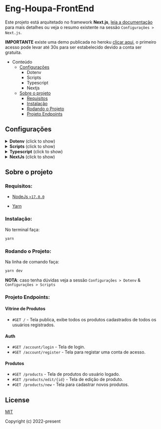 # Eng-Houpa-FrontEnd
Este projeto está arquitetado no framework **Next.js**, [leia a documentação](https://nextjs.org/docs/getting-started) para mais detalhes ou veja o resumo existente na sessão `Configurações > Next.js`.

__IMPORTANTE__ existe uma demo publicada no heroku [clicar aqui](https://houpa-sales.herokuapp.com/), o primeiro acesso pode levar até 30s para ser estabelecido devido a conta ser gratuita.

- Conteúdo
    - [Configurações](#configs)
        - Dotenv
        - Scripts
        - Typescript
        - Nextjs
    - [Sobre o projeto](#about)
        - [Requisitos](#requirements)
        - [Instalação](#install)
        - [Rodando o Projeto](#run)
        - [Projeto Endpoints](#endpoints)

## Configurações <a name="configs"></a>

<details>
  <summary><b>Dotenv</b> (click to show)</summary>

O projeto depende do arquivo `.env` que deve existir na pasta raiz. Este arquivo não é versionado apesar do arquivo `.env.sample` ser.

__DETALHAMENTO__

| Variável | Descrição |
| ------ | ------ |
| NEXT_PUBLIC_BASE_URL | Define a url de acesso ao banco de dados.

</details>

<details>
  <summary><b>Scripts</b> (click to show)</summary>

O projeto conta com diversos scripts de linha de comando para uso via terminal, i.e., `yarn <SCRIPT>` ou `npm run <SCRIPT>`

__DETALHAMENTO__

| Script | Descrição |
| ------ | ------ |
| build | Compila o projeto gerando na pasta dist os scripts para produção |
| lint | Roda o ESLINT padrão do Nextjs |
| start | Inicia o servidor sem hot auto-reload |
| dev | Inicia o servidor de desenvolvimento com hot auto-reload |
</details>

<details>
  <summary><b>Typescript</b> (click to show)</summary>

Esta arquitetura utiliza [**Typescript**](https://www.typescriptlang.org/) como linguagem de codificação. Todas as features disponíveis pelo framework estão em Typescript e são altamente extensiveis, o que torna todo o código produzido super flexível para o desenvolvimento de softwares.

Apesar de adicionar uma estrutura diferente há sintaxe do javascript e que muitos programadores poderão não estar habitualidos a usar, TS trás vários benefícios a codificação:
- Suporte [intellisense](https://code.visualstudio.com/docs/editor/intellisense) para prover auto-completo, informações de parametros, informações rápidas, lista de membros, etc., tudo a nível de IDEs de código-fonte.
- Melhor tooling para debug do desenvolvedor, fazendo verificações de erros e garantias de tipagens ao codificar.
- Adição de suporte para design patterns como Abstract, Factories, Decorators, Singles, etc., para facilitar a gerência das dependências de forma padronizada e reutilizável.
- Fornece um código mais confiável e explícito, menos sucetível a erros durante a programação.
- Entre outros.

O projeto já possui um linter e o prettier configurados para garantir boa parte da formatação desejada no padrão de código definido. Arquivos de configuração `.prettierrc` e `.eslintrc.js` explicitam as configurações que dentre as poucas decisões definem: **utilização obrigatória de aspas SIMPLES** e a **não-utilização de ponto e vírgula**.

Um arquivo `.editorconfig` também dita as configurações acerca da formatação de arquivos: **identação com 2 espaços**, com **codificação em UTF-8** e com **linha em branco ao final dos arquivos**.
</details>

<details>
  <summary><b>NextJs</b> (click to show)</summary>

This is a [Next.js](https://nextjs.org/) project bootstrapped with [`create-next-app`](https://github.com/vercel/next.js/tree/canary/packages/create-next-app).

Open [http://localhost:3000](http://localhost:3000) with your browser to see the result.

You can start editing the page by modifying `pages/index.tsx`. The page auto-updates as you edit the file.

[API routes](https://nextjs.org/docs/api-routes/introduction) can be accessed on [http://localhost:3000/api/hello](http://localhost:3000/api/hello). This endpoint can be edited in `pages/api/hello.ts`.

The `pages/api` directory is mapped to `/api/*`. Files in this directory are treated as [API routes](https://nextjs.org/docs/api-routes/introduction) instead of React pages.

## Learn More

To learn more about Next.js, take a look at the following resources:

- [Next.js Documentation](https://nextjs.org/docs) - learn about Next.js features and API.
- [Learn Next.js](https://nextjs.org/learn) - an interactive Next.js tutorial.

You can check out [the Next.js GitHub repository](https://github.com/vercel/next.js/) - your feedback and contributions are welcome!

## Deploy on Vercel

The easiest way to deploy your Next.js app is to use the [Vercel Platform](https://vercel.com/new?utm_medium=default-template&filter=next.js&utm_source=create-next-app&utm_campaign=create-next-app-readme) from the creators of Next.js.

Check out our [Next.js deployment documentation](https://nextjs.org/docs/deployment) for more details.
</details>

## Sobre o projeto <a name="about"></a>

### **Requisitos:**

- [NodeJs ``>17.0.0``](https://nodejs.org/en/)

- [Yarn](https://classic.yarnpkg.com/en/docs/install/#mac-stable)

### **Instalação:** <a name="install"></a>
No terminal faça:
```bash
yarn
```

### **Rodando o Projeto:** <a name="run"></a>

Na linha de comando faça:
```bash
yarn dev
```

__NOTA__: caso tenha dúvidas veja a sessão `Configurações > Dotenv` & `Configurações > Scripts`

### **Projeto Endpoints:** <a name="endpoints"></a>

#### Vitrine de Produtos
*   `#GET /` - Tela publica, exibe todos os produtos cadastrados de todos os usuários registrados.

#### Auth
*   `#GET /account/login` - Tela de login.
*   `#GET /account/register` - Tela para registar uma conta de acesso.

#### Produtos
*   `#GET /products` - Tela de produtos do usuário logado.
*   `#GET /products/edit/{id}` - Tela de edição de produto.
*   `#GET /products/new` - Tela para cadastrar novos produtos.

## License

[MIT](http://opensource.org/licenses/MIT)

Copyright (c) 2022-present
